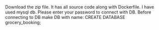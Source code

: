 Download the zip file. It has all source code along with Dockerfile.
I have used mysql db. Please enter your password to connect with DB. Before connecting to DB make DB with name: CREATE DATABASE grocery_booking;
